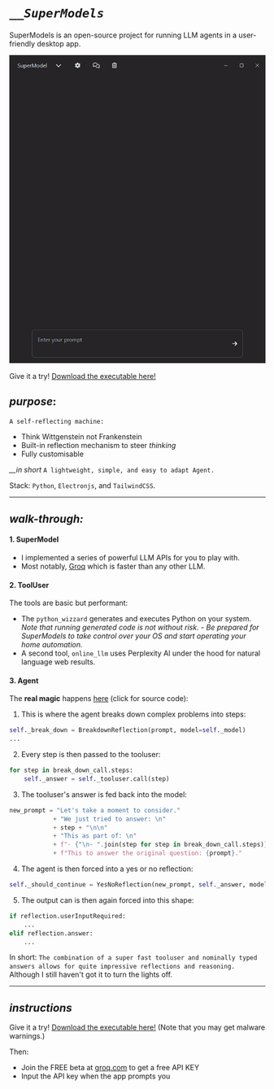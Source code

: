 # *`__SuperModels`*

SuperModels is an open-source project for running LLM agents in a user-friendly desktop app.

![Not a llama](examples/output.gif)

Give it a try! [Download the executable here!](https://storage.googleapis.com/supermodels/SuperModels-1.0.0%20Setup.zip)

## *purpose*: 

`A self-reflecting machine:` 

- Think Wittgenstein not Frankenstein
- Built-in reflection mechanism to steer *thinking*
- Fully customisable

*__in short*
`A lightweight, simple, and easy to adapt Agent.`

Stack: `Python`, `Electronjs`, and `TailwindCSS`.

---

## *walk-through:*

#### 1. SuperModel
- I implemented a series of powerful LLM APIs for you to play with.
- Most notably, [Groq](https://groq.com/) which is faster than any other LLM. 

#### 2. ToolUser
The tools are basic but performant:
- The `python_wizzard` generates and executes Python on your system. 
  *Note that running generated code is not without risk. - Be prepared for SuperModels to take control over your OS and start operating your home automation.*
- A second tool, `online_llm` uses Perplexity AI under the hood for natural language web results. 

#### 3. Agent
The **real magic** happens [here](https://github.com/JohannesVC/supermodels/tree/master/python/dispatch/_agent) (click for source code): 

1. This is where the agent breaks down complex problems into steps:
```python
self._break_down = BreakdownReflection(prompt, model=self._model)
...
```
2. Every step is then passed to the tooluser:
```python
for step in break_down_call.steps:
    self._answer = self._tooluser.call(step)
```
3. The tooluser's answer is fed back into the model:
```python
new_prompt = "Let's take a moment to consider."
            + "We just tried to answer: \n"
            + step + "\n\n"
            + "This as part of: \n"
            + f"- {"\n- ".join(step for step in break_down_call.steps)} \n\n"
            + f"This to answer the original question: {prompt}."
```
4. The agent is then forced into a yes or no reflection:
```python
self._should_continue = YesNoReflection(new_prompt, self._answer, model=self._model)
```
5. The output can is then again forced into this shape:
```python
if reflection.userInputRequired:
    ...
elif reflection.answer: 
    ...
```
In short: `The combination of a super fast tooluser and nominally typed answers allows for quite impressive reflections and reasoning.` Although I still haven't got it to turn the lights off.

---

## *instructions*

Give it a try! [Download the executable here!](https://drive.google.com/file/d/1-Gxk9jkKhGLpx7jq6kFIVsU9OTPjgDfv/view?usp=sharing) (Note that you may get malware warnings.)

Then:

- Join the FREE beta at [groq.com](https://groq.com/) to get a free API KEY 
- Input the API key when the app prompts you
